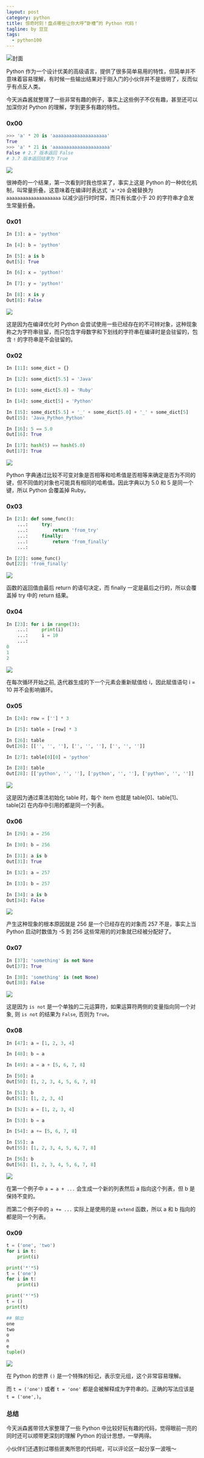 ```yaml
---
layout: post
category: python
title: 惊奇时刻！盘点哪些让你大呼“卧槽”的 Python 代码！
tagline: by 豆豆
tags: 
  - python100
---
```


![封面](https://raw.githubusercontent.com/JustDoPython/justdopython.github.io/master/assets/images/2021/10/amazing/000.png)

Python 作为一个设计优美的高级语言，提供了很多简单易用的特性，但简单并不意味着容易理解，有时候一些输出结果对于刚入门的小伙伴并不是很明了，反而似乎有点反人类。

<!--more-->

今天派森酱就整理了一些非常有趣的例子，事实上这些例子不仅有趣，甚至还可以加深你对 Python 的理解，学到更多有趣的特性。

### 0x00

```python
>>> 'a' * 20 is 'aaaaaaaaaaaaaaaaaaaa'
True
>>> 'a' * 21 is 'aaaaaaaaaaaaaaaaaaaaa'
False # 2.7 版本返回 False
# 3.7 版本返回结果为 True
```

![](https://raw.githubusercontent.com/JustDoPython/justdopython.github.io/master/assets/images/2021/10/amazing/001.png)

很神奇的一个结果，第一次看到时我也惊呆了，事实上这是 Python 的一种优化机制，叫常量折叠。这意味着在编译时表达式 `'a'*20` 会被替换为 `aaaaaaaaaaaaaaaaaaaa` 以减少运行时时常，而只有长度小于 20 的字符串才会发生常量折叠。

### 0x01

```python
In [3]: a = 'python'

In [4]: b = 'python'

In [5]: a is b
Out[5]: True

In [6]: x = 'python!'

In [7]: y = 'python!'

In [8]: x is y
Out[8]: False
```

![](https://raw.githubusercontent.com/JustDoPython/justdopython.github.io/master/assets/images/2021/10/amazing/002.png)

这是因为在编译优化时 Python 会尝试使用一些已经存在的不可辨对象，这种现象称之为字符串驻留，而只包含字母数字和下划线的字符串在编译时是会驻留的，包含 `!` 的字符串是不会驻留的。

### 0x02

```python
In [11]: some_dict = {}

In [12]: some_dict[5.5] = 'Java'

In [13]: some_dict[5.0] = 'Ruby'

In [14]: some_dict[5] = 'Python'

In [15]: some_dict[5.5] + '_' + some_dict[5.0] + '_' + some_dict[5]
Out[15]: 'Java_Python_Python'

In [16]: 5 == 5.0
Out[16]: True

In [17]: hash(5) == hash(5.0)
Out[17]: True
```

![](https://raw.githubusercontent.com/JustDoPython/justdopython.github.io/master/assets/images/2021/10/amazing/003.png)

Python 字典通过比较不可变对象是否相等和哈希值是否相等来确定是否为不同的键，但不同值的对象也可能具有相同的哈希值。因此字典以为 5.0 和 5 是同一个键，所以 Python 会覆盖掉 Ruby。

### 0x03

```python
In [21]: def some_func():
    ...:     try:
    ...:         return 'from_try'
    ...:     finally:
    ...:         return 'from_finally'
    ...:

In [22]: some_func()
Out[22]: 'from_finally'
```

![](https://raw.githubusercontent.com/JustDoPython/justdopython.github.io/master/assets/images/2021/10/amazing/004.png)

函数的返回值由最后 return 的语句决定，而 finally 一定是最后之行的，所以会覆盖掉 try 中的 return 结果。

### 0x04

```python
In [23]: for i in range(3):
    ...:     print(i)
    ...:     i = 10
    ...:
0
1
2
```

![](https://raw.githubusercontent.com/JustDoPython/justdopython.github.io/master/assets/images/2021/10/amazing/005.png)

在每次循环开始之前, 迭代器生成的下一个元素会重新赋值给 i，因此赋值语句 i = 10 并不会影响循环。

### 0x05

```python
In [24]: row = [''] * 3

In [25]: table = [row] * 3

In [26]: table
Out[26]: [['', '', ''], ['', '', ''], ['', '', '']]

In [27]: table[0][0] = 'python'

In [28]: table
Out[28]: [['python', '', ''], ['python', '', ''], ['python', '', '']]
```

![](https://raw.githubusercontent.com/JustDoPython/justdopython.github.io/master/assets/images/2021/10/amazing/006.png)

这是因为通过乘法初始化 table 时，每个 item 也就是 table[0]、table[1]、table[2] 在内存中引用的都是同一个列表。

### 0x06

```python
In [29]: a = 256

In [30]: b = 256

In [31]: a is b
Out[31]: True

In [32]: a = 257

In [33]: b = 257

In [34]: a is b
Out[34]: False
```

![](https://raw.githubusercontent.com/JustDoPython/justdopython.github.io/master/assets/images/2021/10/amazing/007.png)

产生这种现象的根本原因就是 256 是一个已经存在的对象而 257 不是，事实上当 Python 启动时数值为 -5 到 256 这些常用的的对象就已经被分配好了。

### 0x07

```python
In [37]: 'something' is not None
Out[37]: True

In [38]: 'something' is (not None)
Out[38]: False
```

![](https://raw.githubusercontent.com/JustDoPython/justdopython.github.io/master/assets/images/2021/10/amazing/008.png)

这是因为 `is not` 是一个单独的二元运算符，如果运算符两侧的变量指向同一个对象, 则 `is not` 的结果为 `False`, 否则为 `True`。

### 0x08

```python
In [47]: a = [1, 2, 3, 4]

In [48]: b = a

In [49]: a = a + [5, 6, 7, 8]

In [50]: a
Out[50]: [1, 2, 3, 4, 5, 6, 7, 8]

In [51]: b
Out[51]: [1, 2, 3, 4]

```

```python
In [52]: a = [1, 2, 3, 4]

In [53]: b = a

In [54]: a += [5, 6, 7, 8]

In [55]: a
Out[55]: [1, 2, 3, 4, 5, 6, 7, 8]

In [56]: b
Out[56]: [1, 2, 3, 4, 5, 6, 7, 8]
```

![](https://raw.githubusercontent.com/JustDoPython/justdopython.github.io/master/assets/images/2021/10/amazing/009.png)

在第一个例子中 `a = a + ...` 会生成一个新的列表然后 a 指向这个列表，但 b 是保持不变的。

而第二个例子中的 `a += ...` 实际上是使用的是 `extend` 函数，所以 a 和 b 指向的都是同一个列表。

### 0x09

```python
t = ('one', 'two')
for i in t:
    print(i)

print('*'*5)
t = ('one')
for i in t:
    print(i)

print('*'*5)
t = ()
print(t)

## 输出
one
two
o
n
e
tuple()
```

![](https://raw.githubusercontent.com/JustDoPython/justdopython.github.io/master/assets/images/2021/10/amazing/010.png)

在 Python 的世界 `()` 是一个特殊的标记，表示空元组，这个非常容易理解。

而 `t = ('one')` 或者 `t = 'one'` 都是会被解释成为字符串的。正确的写法应该是 `t = ('one',)`。

### 总结

今天派森酱带领大家整理了一些 Python 中比较好玩有趣的代码，觉得眼前一亮的同时还可以顺带更深刻的理解 Python 的设计思想，一举两得。

小伙伴们还遇到过哪些匪夷所思的代码呢，可以评论区一起分享一波哦～